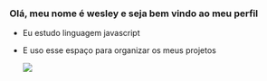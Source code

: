 ### Olá, meu nome é wesley e seja bem vindo ao meu perfil
- Eu estudo linguagem javascript
- E uso esse espaço para organizar os meus projetos

  ![](https://media1.tenor.com/m/7zC22TJpbA8AAAAC/rick.gif)
  
